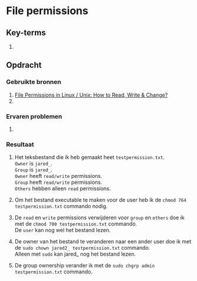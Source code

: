 # File permissions


## Key-terms
1. 

## Opdracht
### Gebruikte bronnen
1. [File Permissions in Linux / Unix: How to Read, Write & Change?](https://www.guru99.com/file-permissions.html)
2. 

### Ervaren problemen
1. 

### Resultaat
1. Het teksbestand die ik heb gemaakt heet `testpermission.txt`. <br> 
`Owner` is `jared_`.<br> 
`Group` is `jared_`.<br> 
`Owner` heeft `read/write` permissions.<br> 
`Group` heeft `read/write` permissions.<br> 
`Others` hebben alleen `read` permissions.

2. Om het bestand executable te maken voor de user heb ik de `chmod 764 testpermission.txt` commando nodig.

3. De `read` en `write` permissions verwijderen voor `group` en `others` doe ik met de `chmod 700 testpermission.txt` commando.<br> 
De `user` kan nog wel het bestand lezen.

4. De owner van het bestand te veranderen naar een ander user doe ik met de `sudo chown jared2_ testpermission.txt` commando.<br>
Alleen met `sudo` kan jared_ nog het bestand lezen.

5. De group ownership verander ik met de `sudo chgrp admin testpermission.txt` commando.